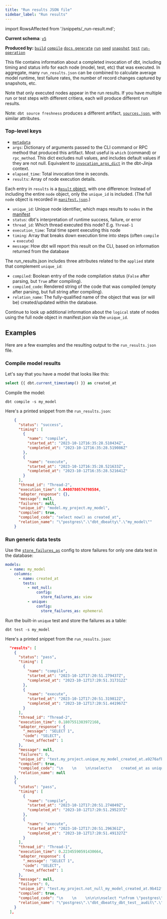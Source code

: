 ```yaml
---
title: "Run results JSON file"
sidebar_label: "Run results"
---
```


import RowsAffected from '/snippets/_run-result.md';

**Current schema**: [`v5`](https://schemas.getdbt.com/dbt/run-results/v5/index.html)

 **Produced by:**
 [`build`](/reference/commands/build)
 [`compile`](/reference/commands/compile)
 [`docs generate`](/reference/commands/cmd-docs)
 [`run`](/reference/commands/run)
 [`seed`](/reference/commands/seed)
 [`snapshot`](/reference/commands/snapshot)
 [`test`](/reference/commands/test) <VersionBlock firstVersion="1.6">[`run-operation`](/reference/commands/run-operation) </VersionBlock>
 

This file contains information about a completed invocation of dbt, including timing and status info for each node (model, test, etc) that was executed. In aggregate, many `run_results.json` can be combined to calculate average model runtime, test failure rates, the number of record changes captured by snapshots, etc.

Note that only executed nodes appear in the run results. If you have multiple run or test steps with different critiera, each will produce different run results.

Note: `dbt source freshness` produces a different artifact, [`sources.json`](/reference/artifacts/sources-json), with similar attributes.

### Top-level keys

- [`metadata`](/reference/artifacts/dbt-artifacts#common-metadata)
- `args`: Dictionary of arguments passed to the CLI command or RPC method that produced this artifact. Most useful is `which` (command) or `rpc_method`. This dict excludes null values, and includes default values if they are not null. Equivalent to [`invocation_args_dict`](/reference/dbt-jinja-functions/flags#invocation_args_dict) in the dbt-Jinja context.
- `elapsed_time`: Total invocation time in seconds.
- `results`: Array of node execution details.

Each entry in `results` is a [`Result` object](/reference/dbt-classes#result-objects), with one difference: Instead of including the entire `node` object, only the `unique_id` is included. (The full `node` object is recorded in [`manifest.json`](/reference/artifacts/manifest-json).)

- `unique_id`: Unique node identifier, which maps results to `nodes` in the [manifest](/reference/artifacts/manifest-json)
- `status`: dbt's interpretation of runtime success, failure, or error
- `thread_id`: Which thread executed this node? E.g. `Thread-1`
- `execution_time`: Total time spent executing this node
- `timing`: Array that breaks down execution time into steps (often `compile` + `execute`)
- `message`: How dbt will report this result on the CLI, based on information returned from the database <RowsAffected/>

<!-- this partial comes from https://github.com/dbt-labs/docs.getdbt.com/tree/current/website/snippets/_run-result-->

<VersionBlock firstVersion="1.7">

The run_results.json includes three attributes related to the `applied` state that complement `unique_id`:

- `compiled`: Boolean entry of the node compilation status (`False` after parsing, but `True` after compiling).
- `compiled_code`: Rendered string of the code that was compiled (empty after parsing, but full string after compiling).
- `relation_name`: The fully-qualified name of the object that was (or will be) created/updated within the database.

Continue to look up additional information about the `logical` state of nodes using the full node object in manifest.json via the `unique_id`.

## Examples

Here are a few examples and the resulting output to the `run_results.json` file.

### Compile model results

Let's say that you have a model that looks like this:

<File name='models/my_model.sql'>

```sql
select {{ dbt.current_timestamp() }} as created_at
```

</File>

Compile the model:

```shell
dbt compile -s my_model
```

Here's a printed snippet from the `run_results.json`:

```json
    {
      "status": "success",
      "timing": [
        {
          "name": "compile",
          "started_at": "2023-10-12T16:35:28.510434Z",
          "completed_at": "2023-10-12T16:35:28.519086Z"
        },
        {
          "name": "execute",
          "started_at": "2023-10-12T16:35:28.521633Z",
          "completed_at": "2023-10-12T16:35:28.521641Z"
        }
      ],
      "thread_id": "Thread-2",
      "execution_time": 0.0408780574798584,
      "adapter_response": {},
      "message": null,
      "failures": null,
      "unique_id": "model.my_project.my_model",
      "compiled": true,
      "compiled_code": "select now() as created_at",
      "relation_name": "\"postgres\".\"dbt_dbeatty\".\"my_model\""
    }
```

### Run generic data tests

Use the [`store_failures_as`](/reference/resource-configs/store_failures_as) config to store failures for only one data test in the database:

<File name='models/_models.yml'>

```yaml
models:
  - name: my_model
    columns:
      - name: created_at
        tests:
          - not_null:
              config:
                store_failures_as: view
          - unique:
              config:
                store_failures_as: ephemeral
```

</File>

Run the built-in `unique` test and store the failures as a table:

```shell
dbt test -s my_model
```

Here's a printed snippet from the `run_results.json`:

```json
  "results": [
    {
      "status": "pass",
      "timing": [
        {
          "name": "compile",
          "started_at": "2023-10-12T17:20:51.279437Z",
          "completed_at": "2023-10-12T17:20:51.317312Z"
        },
        {
          "name": "execute",
          "started_at": "2023-10-12T17:20:51.319812Z",
          "completed_at": "2023-10-12T17:20:51.441967Z"
        }
      ],
      "thread_id": "Thread-2",
      "execution_time": 0.1807551383972168,
      "adapter_response": {
        "_message": "SELECT 1",
        "code": "SELECT",
        "rows_affected": 1
      },
      "message": null,
      "failures": 0,
      "unique_id": "test.my_project.unique_my_model_created_at.a9276afbbb",
      "compiled": true,
      "compiled_code": "\n    \n    \n\nselect\n    created_at as unique_field,\n    count(*) as n_records\n\nfrom \"postgres\".\"dbt_dbeatty\".\"my_model\"\nwhere created_at is not null\ngroup by created_at\nhaving count(*) > 1\n\n\n",
      "relation_name": null
    },
    {
      "status": "pass",
      "timing": [
        {
          "name": "compile",
          "started_at": "2023-10-12T17:20:51.274049Z",
          "completed_at": "2023-10-12T17:20:51.295237Z"
        },
        {
          "name": "execute",
          "started_at": "2023-10-12T17:20:51.296361Z",
          "completed_at": "2023-10-12T17:20:51.491327Z"
        }
      ],
      "thread_id": "Thread-1",
      "execution_time": 0.22345590591430664,
      "adapter_response": {
        "_message": "SELECT 1",
        "code": "SELECT",
        "rows_affected": 1
      },
      "message": null,
      "failures": 0,
      "unique_id": "test.my_project.not_null_my_model_created_at.9b412fbcc7",
      "compiled": true,
      "compiled_code": "\n    \n    \n\n\n\nselect *\nfrom \"postgres\".\"dbt_dbeatty\".\"my_model\"\nwhere created_at is null\n\n\n",
      "relation_name": "\"postgres\".\"dbt_dbeatty_dbt_test__audit\".\"not_null_my_model_created_at\""
    }
  ],
```

</VersionBlock>
